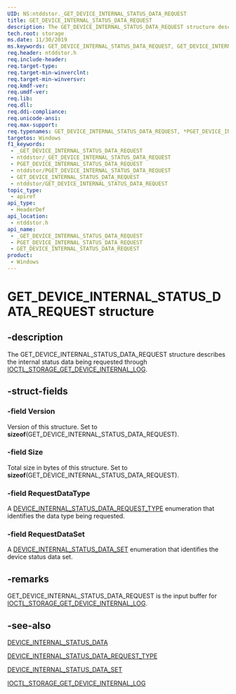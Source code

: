 ```yaml
---
UID: NS:ntddstor._GET_DEVICE_INTERNAL_STATUS_DATA_REQUEST
title: GET_DEVICE_INTERNAL_STATUS_DATA_REQUEST
description: The GET_DEVICE_INTERNAL_STATUS_DATA_REQUEST structure describes the internal status data being requested through IOCTL_STORAGE_GET_DEVICE_INTERNAL_LOG.
tech.root: storage
ms.date: 11/30/2019
ms.keywords: GET_DEVICE_INTERNAL_STATUS_DATA_REQUEST, GET_DEVICE_INTERNAL_STATUS_DATA_REQUEST, *PGET_DEVICE_INTERNAL_STATUS_DATA_REQUEST,
req.header: ntddstor.h
req.include-header: 
req.target-type: 
req.target-min-winverclnt: 
req.target-min-winversvr: 
req.kmdf-ver: 
req.umdf-ver: 
req.lib: 
req.dll: 
req.ddi-compliance: 
req.unicode-ansi: 
req.max-support: 
req.typenames: GET_DEVICE_INTERNAL_STATUS_DATA_REQUEST, *PGET_DEVICE_INTERNAL_STATUS_DATA_REQUEST
targetos: Windows
f1_keywords:
 - _GET_DEVICE_INTERNAL_STATUS_DATA_REQUEST
 - ntddstor/_GET_DEVICE_INTERNAL_STATUS_DATA_REQUEST
 - PGET_DEVICE_INTERNAL_STATUS_DATA_REQUEST
 - ntddstor/PGET_DEVICE_INTERNAL_STATUS_DATA_REQUEST
 - GET_DEVICE_INTERNAL_STATUS_DATA_REQUEST
 - ntddstor/GET_DEVICE_INTERNAL_STATUS_DATA_REQUEST
topic_type:
 - apiref
api_type:
 - HeaderDef
api_location:
 - ntddstor.h
api_name:
 - _GET_DEVICE_INTERNAL_STATUS_DATA_REQUEST
 - PGET_DEVICE_INTERNAL_STATUS_DATA_REQUEST
 - GET_DEVICE_INTERNAL_STATUS_DATA_REQUEST
product:
 - Windows
---
```


# GET_DEVICE_INTERNAL_STATUS_DATA_REQUEST structure


## -description

The GET_DEVICE_INTERNAL_STATUS_DATA_REQUEST structure describes the internal status data being requested through [IOCTL_STORAGE_GET_DEVICE_INTERNAL_LOG](ni-ntddstor-ioctl_storage_get_device_internal_log.md).

## -struct-fields

### -field Version

Version of this structure. Set to **sizeof**(GET_DEVICE_INTERNAL_STATUS_DATA_REQUEST).

### -field Size

Total size in bytes of this structure. Set to **sizeof**(GET_DEVICE_INTERNAL_STATUS_DATA_REQUEST).

### -field RequestDataType

A [DEVICE_INTERNAL_STATUS_DATA_REQUEST_TYPE](ne-ntddstor-device_internal_status_data_request_type.md) enumeration that identifies the data type being requested.

### -field RequestDataSet

A [DEVICE_INTERNAL_STATUS_DATA_SET](ne-ntddstor-device_internal_status_data_set.md) enumeration that identifies the device status data set.

## -remarks

GET_DEVICE_INTERNAL_STATUS_DATA_REQUEST is the input buffer for [IOCTL_STORAGE_GET_DEVICE_INTERNAL_LOG](ni-ntddstor-ioctl_storage_get_device_internal_log.md).

## -see-also

[DEVICE_INTERNAL_STATUS_DATA](ns-ntddstor-device_internal_status_data.md)

[DEVICE_INTERNAL_STATUS_DATA_REQUEST_TYPE](ne-ntddstor-device_internal_status_data_request_type.md)

[DEVICE_INTERNAL_STATUS_DATA_SET](ne-ntddstor-device_internal_status_data_set.md)

[IOCTL_STORAGE_GET_DEVICE_INTERNAL_LOG](ni-ntddstor-ioctl_storage_get_device_internal_log.md)

